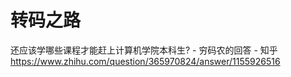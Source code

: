 # 转码之路
还应该学哪些课程才能赶上计算机学院本科生? \- 穷码农的回答 \- 知乎 https://www.zhihu.com/question/365970824/answer/1155926516




